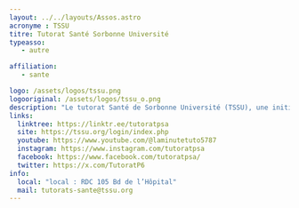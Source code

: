 ```yaml
---
layout: ../../layouts/Assos.astro
acronyme : TSSU
titre: Tutorat Santé Sorbonne Université
typeasso: 
   - autre

affiliation: 
   - sante

logo: /assets/logos/tssu.png
logooriginal: /assets/logos/tssu_o.png
description: "Le tutorat Santé de Sorbonne Université (TSSU), une initiative d'étudiants des études supérieures de santé, offre un soutien complet aux étudiants intéressés par les études de santé. Nous assurons une assistance à plusieurs niveaux : Sur le plan pédagogique, à travers des séances d'épreuves blanches et des séances de révision que nous nommons “khôlles” ou “sech”. Sur le plan du bien-être, en assignant des parrains/marraines pour un accompagnement personnalisé des étudiants et en organisant divers événements permettant aux étudiants PASS/LAS de vivre une année moins stressante. Sur le plan de l'orientation/réorientation, en mettant les étudiants en contact avec diverses filières et en participant à des salons dédiés, également ouverts aux lycéens intéressés par les études de santé."
links:
  linktree: https://linktr.ee/tutoratpsa
  site: https://tssu.org/login/index.php
  youtube: https://www.youtube.com/@laminutetuto5787
  instagram: https://www.instagram.com/tutoratpsa
  facebook: https://www.facebook.com/tutoratpsa/
  twitter: https://x.com/TutoratP6
info:
  local: "local : RDC 105 Bd de l’Hôpital"
  mail: tutorats-sante@tssu.org
---
```

